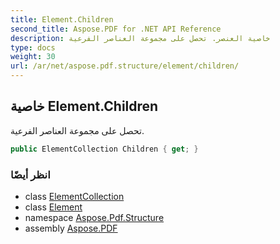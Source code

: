 ```yaml
---
title: Element.Children
second_title: Aspose.PDF for .NET API Reference
description: خاصية العنصر. تحصل على مجموعة العناصر الفرعية
type: docs
weight: 30
url: /ar/net/aspose.pdf.structure/element/children/
---
```

## خاصية Element.Children

تحصل على مجموعة العناصر الفرعية.

```csharp
public ElementCollection Children { get; }
```

### انظر أيضًا

* class [ElementCollection](../../elementcollection/)
* class [Element](../)
* namespace [Aspose.Pdf.Structure](../../../aspose.pdf.structure/)
* assembly [Aspose.PDF](../../../)